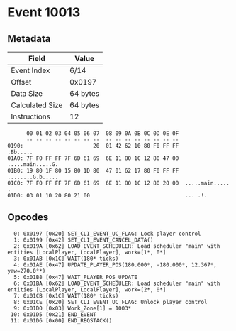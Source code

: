# Event 10013

## Metadata

| Field           | Value    |
|-----------------|----------|
| Event Index     | 6/14     |
| Offset          | 0x0197   |
| Data Size       | 64 bytes |
| Calculated Size | 64 bytes |
| Instructions    | 12       |

```
      00 01 02 03 04 05 06 07  08 09 0A 0B 0C 0D 0E 0F
      -- -- -- -- -- -- -- --  -- -- -- -- -- -- -- --
0190:                      20  01 42 62 10 80 F0 FF FF          .Bb.....
01A0: 7F F0 FF FF 7F 6D 61 69  6E 11 80 1C 12 80 47 00  .....main.....G.
01B0: 19 80 1F 80 15 80 1D 80  47 01 62 17 80 F0 FF FF  ........G.b.....
01C0: 7F F0 FF FF 7F 6D 61 69  6E 11 80 1C 12 80 20 00  .....main..... .
01D0: 03 01 10 20 80 21 00                              ... .!.         
```

## Opcodes

```
  0: 0x0197 [0x20] SET_CLI_EVENT_UC_FLAG: Lock player control
  1: 0x0199 [0x42] SET_CLI_EVENT_CANCEL_DATA()
  2: 0x019A [0x62] LOAD_EVENT_SCHEDULER: Load scheduler "main" with entities [LocalPlayer, LocalPlayer], work=[1*, 0*]
  3: 0x01AB [0x1C] WAIT(180* ticks)
  4: 0x01AE [0x47] UPDATE_PLAYER_POS(180.000*, -180.000*, 12.367*, yaw=270.0°*)
  5: 0x01B8 [0x47] WAIT_PLAYER_POS_UPDATE
  6: 0x01BA [0x62] LOAD_EVENT_SCHEDULER: Load scheduler "main" with entities [LocalPlayer, LocalPlayer], work=[2*, 0*]
  7: 0x01CB [0x1C] WAIT(180* ticks)
  8: 0x01CE [0x20] SET_CLI_EVENT_UC_FLAG: Unlock player control
  9: 0x01D0 [0x03] Work_Zone[1] = 1003*
 10: 0x01D5 [0x21] END_EVENT
 11: 0x01D6 [0x00] END_REQSTACK()
```

